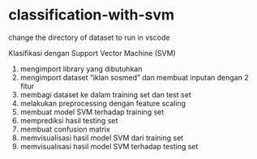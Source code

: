 # classification-with-svm

change the directory of dataset to run in vscode

Klasifikasi dengan Support Vector Machine (SVM)

1. mengimport library yang dibutuhkan
2. mengimport dataset “iklan sosmed” dan membuat inputan dengan 2 fitur
3. membagi dataset ke dalam training set dan test set
4. melakukan preprocessing dengan feature scaling
5. membuat model SVM terhadap training set
6. memprediksi hasil testing set
7. membuat confusion matrix
8. memvisualisasi hasil model SVM dari training set
9. memvisualisasi hasil model SVM terhadap testing set
